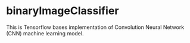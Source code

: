 # binaryImageClassifier
This is Tensorflow bases implementation of Convolution Neural Network (CNN) machine learning model.
